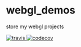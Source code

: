 # webgl_demos

store my webgl projects

<a href="https://travis-ci.com/gongbaodd/webgl_demos">
    <img src="https://img.shields.io/travis/com/gongbaodd/webgl_demos?style=flat-square" alt="travis" />
</a>

<a href="https://codecov.io/gh/gongbaodd/webgl_demos">
    <img src="https://img.shields.io/codecov/c/github/gongbaodd/webgl_demos?style=flat-square" alt="codecov" />
</a>
